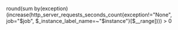 round(sum by(exception) (increase(http_server_requests_seconds_count{exception!="None", job="$job", $_instance_label_name=~"$instance"}[$__range]))) > 0
